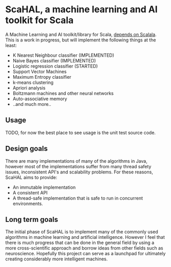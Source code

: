 # ScaHAL, a machine learning and AI toolkit for Scala
A Machine Learning and AI toolkit/library for Scala, [depends on Scalala](https://github.com/scalala/Scalala).
This is a work in progress, but will implement the following things at the least:

* K Nearest Neighbour classifier (IMPLEMENTED)
* Naive Bayes classifier (IMPLEMENTED)
* Logistic regression classifier (STARTED)
* Support Vector Machines
* Maximum Entropy classifier
* k-means clustering
* Apriori analysis
* Boltzmann machines and other neural networks
* Auto-associative memory
* ..and much more..

## Usage
TODO, for now the best place to see usage is the unit test source code.

## Design goals
There are many implementations of many of the algorithms in Java, however most of the implementations suffer from many thread safety issues, inconsistent API's and scalability problems. For these reasons, ScaHAL aims to provide:

* An immutable implementation
* A consistent API
* A thread-safe  implementation that is safe to run in concurrent environments.

## Long term goals
The initial phase of ScaHAL is to implement many of the commonly used algorithms in machine learning and artificial intelligence. However I feel that there is much progress that can be done in the general field by using a more cross-scientific approach and borrow ideas from other fields such as neuroscience. Hopefully this project can serve as a launchpad for ultimately creating considerably more intelligent machines.